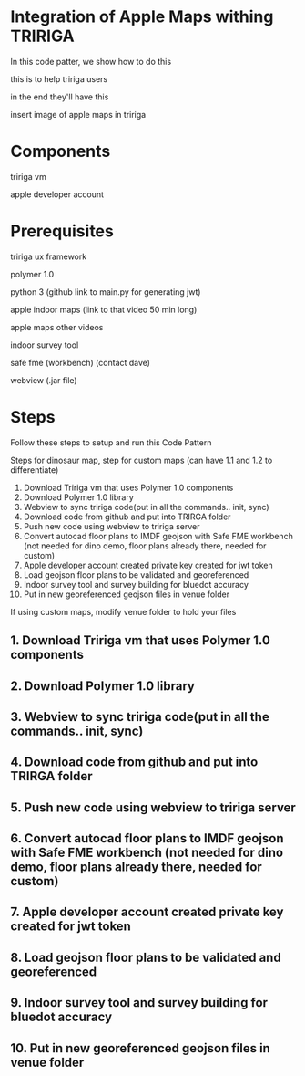 # Integration of Apple Maps withing TRIRIGA

<!--- https://guides.github.com/features/mastering-markdown/ -->

In this code patter, we show how to do this

this is to help tririga users

in the end they'll have this 

insert image of apple maps in tririga

# Components
tririga vm

apple developer account

# Prerequisites

tririga ux framework

polymer 1.0

python 3 (github link to main.py for generating jwt)

apple indoor maps (link to that video 50 min long)

apple maps other videos

indoor survey tool

safe fme (workbench) (contact dave)

webview (.jar file)

# Steps

Follow these steps to setup and run this Code Pattern

Steps for dinosaur map, step for custom maps
(can have 1.1 and 1.2 to differentiate)

1. Download Tririga vm that uses Polymer 1.0 components
1. Download Polymer 1.0 library
1. Webview to sync tririga code(put in all the commands.. init, sync)
1. Download code from github and put into TRIRGA folder
1. Push new code using webview to tririga server
1. Convert autocad floor plans to IMDF geojson with Safe FME workbench (not needed for dino demo, floor plans already there, needed for custom)
1. Apple developer account created private key created for jwt token
1. Load geojson floor plans to be validated and georeferenced
1. Indoor survey tool and survey building for bluedot accuracy
1. Put in new georeferenced geojson files in venue folder

If using custom maps, modify venue folder to hold your files

## 1. Download Tririga vm that uses Polymer 1.0 components
## 2. Download Polymer 1.0 library
## 3. Webview to sync tririga code(put in all the commands.. init, sync)
## 4. Download code from github and put into TRIRGA folder
## 5. Push new code using webview to tririga server
## 6. Convert autocad floor plans to IMDF geojson with Safe FME workbench (not needed for dino demo, floor plans already there, needed for custom)
## 7. Apple developer account created private key created for jwt token
## 8. Load geojson floor plans to be validated and georeferenced
## 9. Indoor survey tool and survey building for bluedot accuracy
## 10. Put in new georeferenced geojson files in venue folder








